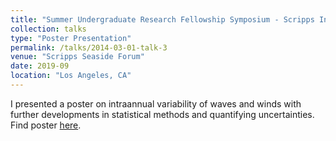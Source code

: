 ```yaml
---
title: "Summer Undergraduate Research Fellowship Symposium - Scripps Institution of Oceanography"
collection: talks
type: "Poster Presentation"
permalink: /talks/2014-03-01-talk-3
venue: "Scripps Seaside Forum"
date: 2019-09
location: "Los Angeles, CA"
---
```


I presented a poster on intraannual variability of waves and winds with further developments in statistical methods and quantifying uncertainties. Find poster [here](). 
